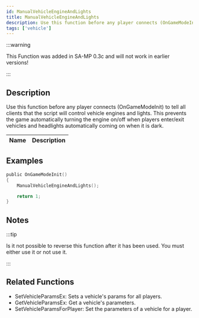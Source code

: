 ```yaml
---
id: ManualVehicleEngineAndLights
title: ManualVehicleEngineAndLights
description: Use this function before any player connects (OnGameModeInit) to tell all clients that the script will control vehicle engines and lights.
tags: ['vehicle']
---
```


<TagLinks />

:::warning

This Function was added in SA-MP 0.3c  and will not work in earlier versions!

:::

## Description

Use this function before any player connects (OnGameModeInit) to tell all clients that the script will control vehicle engines and lights. This prevents the game automatically turning the engine on/off when players enter/exit vehicles and headlights automatically coming on when it is dark.


| Name | Description |
|------|-------------|


## Examples


```c
public OnGameModeInit()
{
    ManualVehicleEngineAndLights();

    return 1;
}
```


## Notes

:::tip

Is it not possible to reverse this function after it has been used. You must either use it or not use it.

:::


## Related Functions


-  SetVehicleParamsEx: Sets a vehicle's params for all players.
-  GetVehicleParamsEx: Get a vehicle's parameters.
-  SetVehicleParamsForPlayer: Set the parameters of a vehicle for a player.